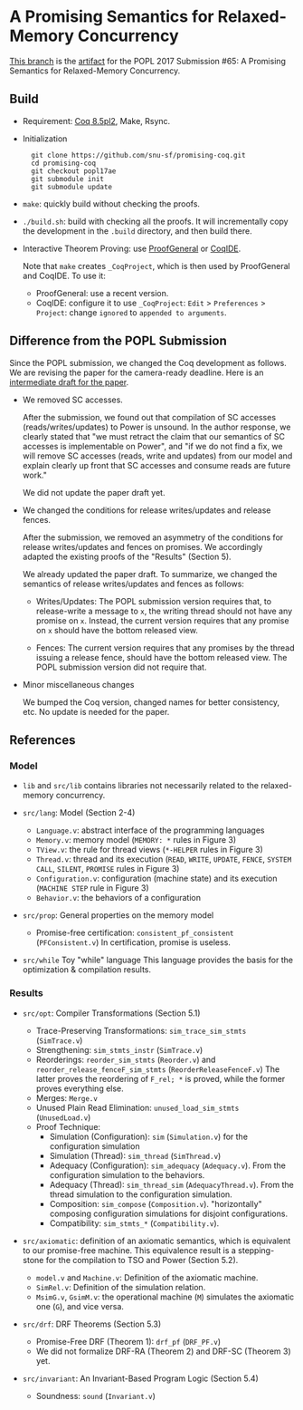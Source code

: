 # A Promising Semantics for Relaxed-Memory Concurrency

[This branch](https://github.com/snu-sf/promising-coq/tree/popl17ae) is the [artifact](http://conf.researchr.org/track/POPL-2017/ArtifactEvaluation) for the POPL 2017 Submission #65: A Promising Semantics for Relaxed-Memory Concurrency.

## Build

- Requirement: [Coq 8.5pl2](https://coq.inria.fr/download), Make, Rsync.

- Initialization

        git clone https://github.com/snu-sf/promising-coq.git
        cd promising-coq
        git checkout popl17ae
        git submodule init
        git submodule update

- `make`: quickly build without checking the proofs.

- `./build.sh`: build with checking all the proofs.  It will incrementally copy the development in the `.build` directory, and then build there.

- Interactive Theorem Proving: use [ProofGeneral](https://proofgeneral.github.io/) or [CoqIDE](https://coq.inria.fr/download).

  Note that `make` creates `_CoqProject`, which is then used by ProofGeneral and CoqIDE. To use it:

    + ProofGeneral: use a recent version.
    + CoqIDE: configure it to use `_CoqProject`: `Edit` > `Preferences` > `Project`: change `ignored` to `appended to arguments`.

## Difference from the POPL Submission

Since the POPL submission, we changed the Coq development as follows. We are revising the paper for the camera-ready deadline. Here is an [intermediate draft for the paper](http://sf.snu.ac.kr/promising/release/promising.pdf).

- We removed SC accesses.

  After the submission, we found out that compilation of SC accesses (reads/writes/updates) to Power is unsound. In the author response, we clearly stated that "we must retract the claim that our semantics of SC accesses is implementable on Power", and "if we do not find a fix, we will remove SC accesses (reads, write and updates) from our model and explain clearly up front that SC accesses and consume reads are future work."

  We did not update the paper draft yet.

- We changed the conditions for release writes/updates and release fences.

  After the submission, we removed an asymmetry of the conditions for release writes/updates and fences on promises. We accordingly adapted the existing proofs of the "Results" (Section 5).

  We already updated the paper draft.  To summarize, we changed the semantics of release writes/updates and fences as follows:

    + Writes/Updates: The POPL submission version requires that, to release-write a message to `x`, the writing thread should not have any promise on `x`. Instead, the current version requires that any promise on `x` should have the bottom released view.

    + Fences: The current version requires that any promises by the thread issuing a release fence, should have the bottom released view.  The POPL submission version did not require that.

- Minor miscellaneous changes

  We bumped the Coq version, changed names for better consistency, etc. No update is needed for the paper.

## References

### Model

- `lib` and `src/lib` contains libraries not necessarily related to the relaxed-memory concurrency.

- `src/lang`: Model (Section 2-4)
    + `Language.v`: abstract interface of the programming languages
    + `Memory.v`: memory model (`MEMORY: *` rules in Figure 3)
    + `TView.v`: the rule for thread views (`*-HELPER` rules in Figure 3)
    + `Thread.v`: thread and its execution (`READ`, `WRITE`, `UPDATE`, `FENCE`, `SYSTEM CALL`, `SILENT`, `PROMISE` rules in Figure 3)
    + `Configuration.v`: configuration (machine state) and its execution (`MACHINE STEP` rule in Figure 3)
    + `Behavior.v`: the behaviors of a configuration

- `src/prop`: General properties on the memory model
    + Promise-free certification: `consistent_pf_consistent` (`PFConsistent.v`)
      In certification, promise is useless.

- `src/while` Toy "while" language
  This language provides the basis for the optimization & compilation results.

### Results

- `src/opt`: Compiler Transformations (Section 5.1)
    + Trace-Preserving Transformations: `sim_trace_sim_stmts` (`SimTrace.v`)
    + Strengthening: `sim_stmts_instr` (`SimTrace.v`)
    + Reorderings: `reorder_sim_stmts` (`Reorder.v`) and `reorder_release_fenceF_sim_stmts` (`ReorderReleaseFenceF.v`)
      The latter proves the reordering of `F_rel; *` is proved, while the former proves everything else.
    + Merges: `Merge.v`
    + Unused Plain Read Elimination: `unused_load_sim_stmts` (`UnusedLoad.v`)
    + Proof Technique:
        * Simulation (Configuration): `sim` (`Simulation.v`) for the configuration simulation
        * Simulation (Thread): `sim_thread` (`SimThread.v`)
        * Adequacy (Configuration): `sim_adequacy` (`Adequacy.v`).  From the configuration simulation to the behaviors.
        * Adequacy (Thread): `sim_thread_sim` (`AdequacyThread.v`).  From the thread simulation to the configuration simulation.
        * Composition: `sim_compose` (`Composition.v`).  "horizontally" composing configuration simulations for disjoint configurations.
        * Compatibility: `sim_stmts_*` (`Compatibility.v`).

- `src/axiomatic`: definition of an axiomatic semantics, which is equivalent to our promise-free machine.
  This equivalence result is a stepping-stone for the compilation to TSO and Power (Section 5.2).
    + `model.v` and `Machine.v`: Definition of the axiomatic machine.
    + `SimRel.v`: Definition of the simulation relation.
    + `MsimG.v`, `GsimM.v`: the operational machine (`M`) simulates the axiomatic one (`G`), and vice versa.

- `src/drf`: DRF Theorems (Section 5.3)
    + Promise-Free DRF (Theorem 1): `drf_pf` (`DRF_PF.v`)
    + We did not formalize DRF-RA (Theorem 2) and DRF-SC (Theorem 3) yet.

- `src/invariant`: An Invariant-Based Program Logic (Section 5.4)
    + Soundness: `sound` (`Invariant.v`)
